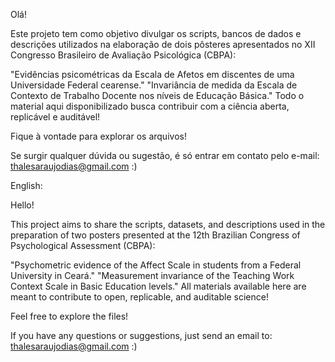 Olá!

Este projeto tem como objetivo divulgar os scripts, bancos de dados e descrições utilizados na elaboração de dois pôsteres apresentados no XII Congresso Brasileiro de Avaliação Psicológica (CBPA):

"Evidências psicométricas da Escala de Afetos em discentes de uma Universidade Federal cearense."
"Invariância de medida da Escala de Contexto de Trabalho Docente nos níveis de Educação Básica."
Todo o material aqui disponibilizado busca contribuir com a ciência aberta, replicável e auditável!

Fique à vontade para explorar os arquivos!

Se surgir qualquer dúvida ou sugestão, é só entrar em contato pelo e-mail: thalesaraujodias@gmail.com :)

English:

Hello!

This project aims to share the scripts, datasets, and descriptions used in the preparation of two posters presented at the 12th Brazilian Congress of Psychological Assessment (CBPA):

"Psychometric evidence of the Affect Scale in students from a Federal University in Ceará."
"Measurement invariance of the Teaching Work Context Scale in Basic Education levels."
All materials available here are meant to contribute to open, replicable, and auditable science!

Feel free to explore the files!

If you have any questions or suggestions, just send an email to: thalesaraujodias@gmail.com :)
